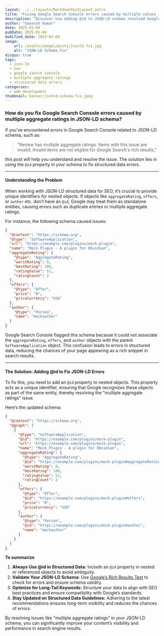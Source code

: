 ```yaml
---
layout: ../../layouts/MarkdownPostLayout.astro
title: "Fixing Google Search Console errors caused by multiple values in JSON-LD schema"
description: "Discover how adding @id to JSON-LD schema resolved Google Search Console errors and improved schema validity for enhanced search visibility."
author: "Ganessh Kumar"
date: 2025-01-04
pubDate: 2025-01-04
modified_date: 2025-01-04
image:
    url: /assets/images/posts/jsonld-fix.jpg
    alt: "JSON-LD Schema Fix"
disqus: true
tags:
  - json-ld
  - seo
  - google search console
  - multiple aggregate ratings
  - structured data errors
categories:
  - web development
thumbnail: banner/jsonld-schema-fix.jpeg
---
```


### How do you fix Google Search Console errors caused by multiple aggregate ratings in JSON-LD schema?

If you’ve encountered errors in Google Search Console related to JSON-LD schema, such as:

> "Review has multiple aggregate ratings. Items with this issue are invalid. Invalid items are not eligible for Google Search's rich results,"

this post will help you understand and resolve the issue. The solution lies in using the `@id` property in your schema to fix structured data errors.

---

#### Understanding the Problem

When working with JSON-LD structured data for SEO, it’s crucial to provide unique identifiers for nested objects. If objects like `aggregateRating`, `offers`, or `author` etc. don’t have an `@id`, Google may treat them as standalone entities, causing errors such as duplicate entries or multiple aggregate ratings.

For instance, the following schema caused issues:

```json
{
  "@context": "https://schema.org",
  "@type": "SoftwareApplication",
  "url": "https://example.com/plugins/mock-plugin",
  "name": "Mock Plugin - A plugin for Obsidian",
  "aggregateRating": {
    "@type": "AggregateRating",
    "worstRating": 0,
    "bestRating": 100,
    "ratingValue": 51,
    "ratingCount": 2
  },
  "offers": {
    "@type": "Offer",
    "price": "0",
    "priceCurrency": "USD"
  },
  "author": {
    "@type": "Person",
    "name": "mockauthor"
  }
}
```

Google Search Console flagged this schema because it could not associate the `aggregateRating`, `offers`, and `author` objects with the parent `SoftwareApplication` object. This confusion leads to errors in structured data, reducing the chances of your page appearing as a rich snippet in search results.

---

#### The Solution: Adding @id to Fix JSON-LD Errors

To fix this, you need to add an `@id` property to nested objects. This property acts as a unique identifier, ensuring that Google recognizes these objects as part of the same entity, thereby resolving the "multiple aggregate ratings" issue.

Here’s the updated schema:

```json
{
  "@context": "https://schema.org",
  "@graph": [
    {
      "@type": "SoftwareApplication",
      "@id": "https://example.com/plugins/mock-plugin",
      "url": "https://example.com/plugins/mock-plugin",
      "name": "Mock Plugin - A plugin for Obsidian",
      "aggregateRating": {
        "@type": "AggregateRating",
        "@id": "https://example.com/plugins/mock-plugin#aggregateRating",
        "worstRating": 0,
        "bestRating": 100,
        "ratingValue": 51,
        "ratingCount": 2
      },
      "offers": {
        "@type": "Offer",
        "@id": "https://example.com/plugins/mock-plugin#offers",
        "price": "0",
        "priceCurrency": "USD"
      },
      "author": {
        "@type": "Person",
        "@id": "https://example.com/plugins/mock-plugin#author",
        "name": "mockauthor"
      }
    }
  ]
}
```

**To summarize**

1. **Always Use @id in Structured Data:** Include an `@id` property in nested or referenced objects to avoid ambiguity.
2. **Validate Your JSON-LD Schema:** Use [Google’s Rich Results Test](https://search.google.com/test/rich-results) to check for errors and ensure schema validity.
3. **Optimize for Long-Tail Keywords:** Structure your data to align with SEO best practices and ensure compatibility with Google’s standards.
4. **Stay Updated on Structured Data Guidelines:** Adhering to the latest recommendations ensures long-term visibility and reduces the chances of errors.

By resolving issues like "multiple aggregate ratings" in your JSON-LD schema, you can significantly improve your content’s visibility and performance in search engine results.
